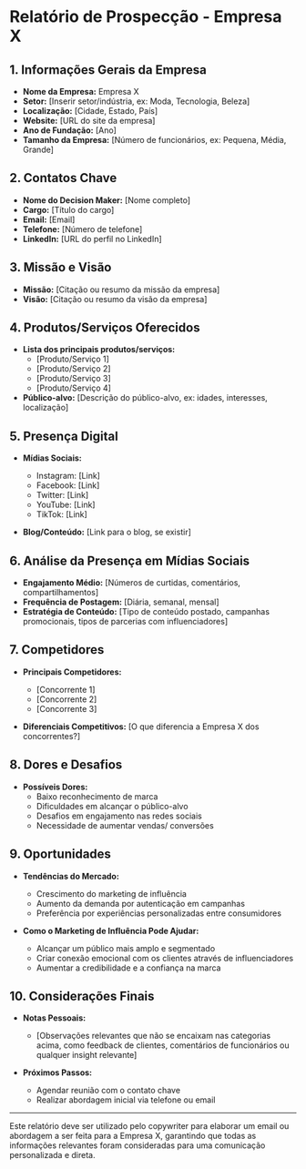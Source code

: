 # Relatório de Prospecção - Empresa X

## 1. Informações Gerais da Empresa
- **Nome da Empresa:** Empresa X
- **Setor:** [Inserir setor/indústria, ex: Moda, Tecnologia, Beleza]
- **Localização:** [Cidade, Estado, País]
- **Website:** [URL do site da empresa]
- **Ano de Fundação:** [Ano]
- **Tamanho da Empresa:** [Número de funcionários, ex: Pequena, Média, Grande]

## 2. Contatos Chave
- **Nome do Decision Maker:** [Nome completo]
- **Cargo:** [Título do cargo]
- **Email:** [Email]
- **Telefone:** [Número de telefone]
- **LinkedIn:** [URL do perfil no LinkedIn]

## 3. Missão e Visão
- **Missão:** [Citação ou resumo da missão da empresa]
- **Visão:** [Citação ou resumo da visão da empresa]

## 4. Produtos/Serviços Oferecidos
- **Lista dos principais produtos/serviços:**
  - [Produto/Serviço 1]
  - [Produto/Serviço 2]
  - [Produto/Serviço 3]
  - [Produto/Serviço 4]
- **Público-alvo:** [Descrição do público-alvo, ex: idades, interesses, localização]

## 5. Presença Digital
- **Mídias Sociais:**
  - Instagram: [Link]
  - Facebook: [Link]
  - Twitter: [Link]
  - YouTube: [Link]
  - TikTok: [Link]

- **Blog/Conteúdo:** [Link para o blog, se existir]

## 6. Análise da Presença em Mídias Sociais
- **Engajamento Médio:** [Números de curtidas, comentários, compartilhamentos]
- **Frequência de Postagem:** [Diária, semanal, mensal]
- **Estratégia de Conteúdo:** [Tipo de conteúdo postado, campanhas promocionais, tipos de parcerias com influenciadores]

## 7. Competidores
- **Principais Competidores:**
  - [Concorrente 1]
  - [Concorrente 2]
  - [Concorrente 3]
  
- **Diferenciais Competitivos:** [O que diferencia a Empresa X dos concorrentes?]

## 8. Dores e Desafios
- **Possíveis Dores:**
  - Baixo reconhecimento de marca
  - Dificuldades em alcançar o público-alvo
  - Desafios em engajamento nas redes sociais
  - Necessidade de aumentar vendas/ conversões

## 9. Oportunidades
- **Tendências do Mercado:**
  - Crescimento do marketing de influência
  - Aumento da demanda por autenticação em campanhas
  - Preferência por experiências personalizadas entre consumidores

- **Como o Marketing de Influência Pode Ajudar:**
  - Alcançar um público mais amplo e segmentado
  - Criar conexão emocional com os clientes através de influenciadores
  - Aumentar a credibilidade e a confiança na marca

## 10. Considerações Finais
- **Notas Pessoais:**
  - [Observações relevantes que não se encaixam nas categorias acima, como feedback de clientes, comentários de funcionários ou qualquer insight relevante]

- **Próximos Passos:**
  - Agendar reunião com o contato chave
  - Realizar abordagem inicial via telefone ou email

---

Este relatório deve ser utilizado pelo copywriter para elaborar um email ou abordagem a ser feita para a Empresa X, garantindo que todas as informações relevantes foram consideradas para uma comunicação personalizada e direta.